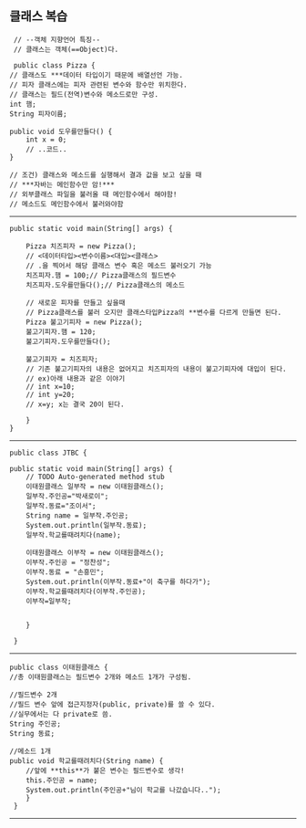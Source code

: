 ## 클래스 복습
     // --객체 지향언어 특징--
     // 클래스는 객체(==Object)다.

     public class Pizza {
	// 클래스도 ***데이터 타입이기 때문에 배열선언 가능.
	// 피자 클래스에는 피자 관련된 변수와 함수만 위치한다.
	// 클래스는 필드(전역)변수와 메소드로만 구성.
	int 햄;
	String 피자이름;

	public void 도우를만들다() {
		int x = 0;
		// ..코드..
	}

	// 조건) 클래스와 메소드를 실행해서 결과 값을 보고 싶을 때
	// ***자바는 메인함수만 암!***
	// 외부클래스 파일을 불러올 때 메인함수에서 해야함!
	// 메소드도 메인함수에서 불러와야함
---    
	public static void main(String[] args) {

		Pizza 치즈피자 = new Pizza();
		// <데이터타입><변수이름><대입><클래스>
		// .을 찍어서 해당 클래스 변수 혹은 메소드 불러오기 가능
		치즈피자.햄 = 100;// Pizza클래스의 필드변수
		치즈피자.도우를만들다();// Pizza클래스의 메소드

		// 새로운 피자를 만들고 싶을때
		// Pizza클래스를 불러 오지만 클래스타입Pizza의 **변수를 다르게 만들면 된다.
		Pizza 불고기피자 = new Pizza();
		불고기피자.햄 = 120;
		불고기피자.도우를만들다();

		불고기피자 = 치즈피자;
		// 기존 불고기피자의 내용은 없어지고 치즈피자의 내용이 불고기피자에 대입이 된다.
		// ex)아래 내용과 같은 이야기
		// int x=10;
		// int y=20;
		// x=y; x는 결국 20이 된다.

	    }
    }

---
    public class JTBC {

	public static void main(String[] args) {
		// TODO Auto-generated method stub
		이태원클래스 일부작 = new 이태원클래스();
		일부작.주인공="박새로이";
		일부작.동료="조이서";
		String name = 일부작.주인공;
		System.out.println(일부작.동료);
		일부작.학교를때려치다(name);
		
		이태원클래스 이부작 = new 이태원클래스();
		이부작.주인공 = "정찬성";
		이부작.동료 = "손흥민";
		System.out.println(이부작.동료+"이 축구를 하다가");
		이부작.학교를때려치다(이부작.주인공);
		이부작=일부작;
	

	    }

     }
---
    public class 이태원클래스 {
	//총 이태원클래스는 필드변수 2개와 메소드 1개가 구성됨.
	
	//필드변수 2개
	//필드 변수 앞에 접근지정자(public, private)를 쓸 수 있다.
	//실무에서는 다 private로 씀.
	String 주인공;
	String 동료;
	
	//메소드 1개
	public void 학교를때려치다(String name) {
		//앞에 **this**가 붙은 변수는 필드변수로 생각!
		this.주인공 = name;
		System.out.println(주인공+"님이 학교를 나갔습니다..");
	    }
     }
---
